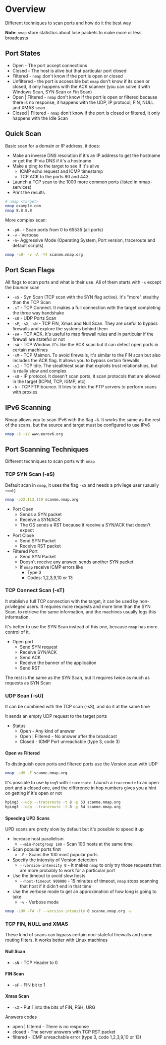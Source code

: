 # Overview

Different techniques to scan ports and how do it the best way

**Note**: `nmap` store statistics about lose packets to make more or less broadcasts

## Port States

- Open - The port accept connections
- Closed - The host is alive but that particular port closed
- Filtered - `nmap` don't know if the port is open or closed
- Unfiltered - the port is accessible but `nmap` don't know if its open or closed, it only happens with the ACK scanner (you can solve it with Windows Scan, SYN Scan or Fin Scan)
- Open | Filtered - `nmap` don't know if the port is open or filtered because there is no response, it happens with the UDP, IP protocol, FIN, NULL and XMAS scan
- Closed | Filtered - `nmap` don't know if the port is closed or filtered, it only happens with the Idle Scan

## Quick Scan

Basic scan for a domain or IP address, it does:
- Make an inverse DNS resolution if it's an IP address to get the hostname or get the IP via DNS if it's a hostname
- Make a ping to the target to see if it's alive
  - ICMP echo request and ICMP timestamp
  - TCP ACK to the ports 80 and 443
- Launch a TCP scan to the 1000 more common ports (listed in nmap-services)
- Print the results

```bash
# nmap <target>
nmap example.com
nmap 8.8.8.8
```

More complex scan:
- `-p0-` - Scan ports from 0 to 65535 (all ports)
- `-v` - Verbose
- `-A`- Aggressive Mode (Operating System, Port version, traceroute and default scripts)

```bash
nmap -p0- -v -A -T4 scanme.nmap.org
```

## Port Scan Flags

All flags to scan ports and what is their use. All of them starts with `-s` except the *bounce* scan

- `-sS` - Syn Scan (TCP scan with the SYN flag active). It's "more" stealthy than the TCP Scan
- `-sT` - TCP Connect. It makes a full connection with the target completing the three way handshake
- `-sU` - UDP Ports Scan
- `-sF`, `-sX`, `-sN` - TCP FIN, Xmas and Null Scan. They are useful to bypass firewalls and explore the systems behind them
- `-sA` - TCP ACK. It's useful to map firewall rules and in particular if the firewall are stateful or not
- `-sW` - TCP Window. It's like the ACK scan but it can detect open ports in certain machines
- `-sM` - TCP Maimon. To avoid firewalls, it's similar to the FIN scan but also includes the ACK flag. It allows you to bypass certain firewalls
- `-sI` - TCP Idle. The stealthiest scan that exploits trust relationships, but is really slow and complex
- `-sO` - IP protocol. It doesn't scan ports, it scan protocols that are allowed in the target (ICPM, TCP, IGMP, etc)
- `-b` - TCP FTP bounce. It tries to trick the FTP servers to perform scans with proxies

## IPv6 Scanning

Nmap allows you to scan IPv6 with the flag `-6`. It works the same as the rest of the scans, but the source and target must be configured to use IPv6

```bash
nmap -6 -sV www.eurov6.org
```

## Port Scanning Techniques

Different techniques to scan ports with `nmap`

### TCP SYN Scan (-sS)

Default scan in `nmap`, it uses the flag `-sS` and needs a privilege user (usually `root`)

```bash
nmap -p22,113,119 scanme.nmap.org
```

- Port Open
  - Sends a SYN packet
  - Receive a SYN/ACK
  - The OS sends a RST because it receive a SYN/ACK that doesn't expect
- Port Close
  - Send SYN Packet
  - Receive RST packet
- Filtered Port
  - Send SYN Packet
  - Doesn't receive any answer, sends another SYN packet
  - If `nmap` receive ICMP errors like
    - Type 3
    - Codes: 1,2,3,9,10 or 13

### TCP Connect Scan (-sT)

It stablish a full TCP connection with the target, it can be used by non-privileged users. It requires more requests and more time than the SYN Scan, to retrieve the same information, and the machines usually logs this information.

It's better to use the SYN Scan instead of this one, because `nmap` has more control of it.

- Open port
  - Send SYN request
  - Receive SYN/ACK
  - Send ACK
  - Receive the banner of the application
  - Send RST

The rest is the same as the SYN Scan, but it requires twice as much as requests as SYN Scan

### UDP Scan (-sU)

It can be combined with the TCP scan (-sS), and do it at the same time

It sends an empty UDP request to the target ports

- Status
  - Open - Any kind of answer
  - Open | Filtered - No answer after the broadcast
  - Closed - ICMP Port unreachable (type 3, code 3)

#### Open vs Filtered

To distinguish open ports and filtered ports use the Version scan with UDP

```bash
nmap -sUV -F scanme.nmap.org
```

It's possible to use `hping3` with `traceroute`. Launch a `traceroute` to an open port and a closed one, and the difference in hop numbers gives you a hint on getting if it's open or not

```bash
hping3 --udp --traceroute -t 8 -p 53 scanme.nmap.org
hping3 --udp --traceroute -t 8 -p 54 scanme.nmap.org
```

#### Speeding UPD Scans

UPD scans are pretty slow by default but it's possible to speed it up

- Increase host parallelism
  - `--min-hostgroup 100` - Scan 100 hosts at the same time
- Scan popular ports first
  - `-F` - Scans the 100 most popular ports
- Specify the intensity of Version detection
  - `--version-intensity 0` - It makes `nmap` to only try those requests that are more probably to work for a particular port
- Use the timeout to avoid slow hosts
  - `--host-timeout 900000` - 15 minutes of timeout, `nmap` stops scanning that host if it didn't end in that time
- Use the verbose mode to get an approximation of how long is going to take
  - `-v` - Verbose mode

```bash
nmap -sUV -T4 -F --version-intensity 0 scanme.nmap.org -v
```

### TCP FIN, NULL and XMAS

These kind of scans can bypass certain non-stateful firewalls and some routing filters. It works better with Linux machines

#### Null Scan
- `-sN` - TCP Header to 0

#### FIN Scan
- `-sF` - FIN bit to 1

#### Xmas Scan
- `-sX` - Put 1 into the bits of FIN, PSH, URG

Answers codes
- open | filtered - There is no response
- closed - The server answers with TCP RST packet
- filtered - ICMP unreachable error (type 3, code 1,2,3,9,10 or 13)
